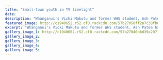 ```yaml
---
title: "Small-town youth in TV limelight"
date: 
description: "Whanganui's Vicki Makutu and former WHS student, Ash Patea have spent the best part of a year working on TV show Hahana which showcases youth from the lower North Island, Wanganui Chronicle 10/8/16..."
featured_image: http://c1940652.r52.cf0.rackcdn.com/57b27058ff2a7c38fb00139e/Former-stud-Ash-Patea-TV-show-Hahana-Chron-10-Aug-2016.jpg
excerpt: "Whanganui's Vicki Makutu and former WHS student, Ash Patea have spent the best part of a year working on TV show Hahana which showcases youth from the lower North Island, Wanganui Chronicle article on 10/8/16."
gallery_image_1: http://c1940652.r52.cf0.rackcdn.com/57b27040b8d39a20710013ad/Former-stud-Ash-Patea-TV-show-Hahana-Chron-10-Aug-2016.j-2pg.jpg
gallery_image_2: 
gallery_image_3: 
gallery_image_4: 
gallery_image_5: 
---
```


